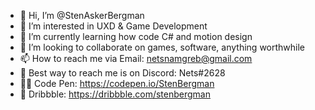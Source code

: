 - 👋 Hi, I’m @StenAskerBergman
- 👀 I’m interested in UXD & Game Development
- 🌱 I’m currently learning how code C# and motion design 
- 💞️ I’m looking to collaborate on games, software, anything worthwhile
- 📫 How to reach me via Email: netsnamgreb@gmail.com
- 📣 Best way to reach me is on Discord: Nets#2628
- 🧙‍♂️ Code Pen: https://codepen.io/StenBergman
- 🥰 Dribbble: https://dribbble.com/stenbergman

<!---
StenAskerBergman/StenAskerBergman is a ✨ special ✨ repository because its `README.md` (this file) appears on your GitHub profile.
You can click the Preview link to take a look at your changes.
--->

